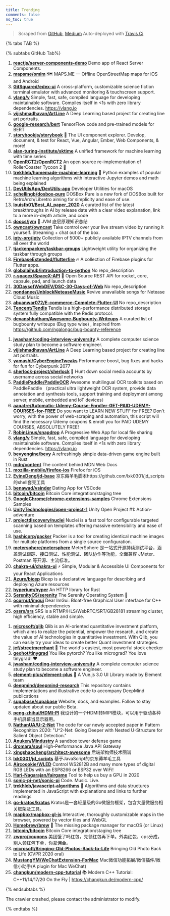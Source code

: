 ```yaml
---
title: Trending
comments: false
no_toc: true
---
```


> Scraped from [GitHub](https://github.com/trending), [Medium](https://medium.com/topic/popular)
Auto-deployed with [Travis Ci](https://travis-ci.org/)

{% tabs TAB %}
<!-- tab GitHub -->
{% subtabs GitHub Tab%}
<!-- tab Daily -->
1. [**reactjs/server-components-demo**](https://github.com/reactjs/server-components-demo)
Demo app of React Server Components.
2. [**mapsme/omim**](https://github.com/mapsme/omim)
🗺️ MAPS.ME — Offline OpenStreetMap maps for iOS and Android
3. [**GitSquared/edex-ui**](https://github.com/GitSquared/edex-ui)
A cross-platform, customizable science fiction terminal emulator with advanced monitoring & touchscreen support.
4. [**vlang/v**](https://github.com/vlang/v)
Simple, fast, safe, compiled language for developing maintainable software. Compiles itself in <1s with zero library dependencies. https://vlang.io
5. [**vijishmadhavan/ArtLine**](https://github.com/vijishmadhavan/ArtLine)
A Deep Learning based project for creating line art portraits.
6. [**google-research/bert**](https://github.com/google-research/bert)
TensorFlow code and pre-trained models for BERT
7. [**storybookjs/storybook**](https://github.com/storybookjs/storybook)
📓 The UI component explorer. Develop, document, & test for React, Vue, Angular, Ember, Web Components, & more!
8. [**alan-turing-institute/sktime**](https://github.com/alan-turing-institute/sktime)
A unified framework for machine learning with time series
9. [**OpenRCT2/OpenRCT2**](https://github.com/OpenRCT2/OpenRCT2)
An open source re-implementation of RollerCoaster Tycoon 2 🎢
10. [**trekhleb/homemade-machine-learning**](https://github.com/trekhleb/homemade-machine-learning)
🤖 Python examples of popular machine learning algorithms with interactive Jupyter demos and math being explained
11. [**DevUtilsApp/DevUtils-app**](https://github.com/DevUtilsApp/DevUtils-app)
Developer Utilities for macOS
12. [**schellingb/dosbox-pure**](https://github.com/schellingb/dosbox-pure)
DOSBox Pure is a new fork of DOSBox built for RetroArch/Libretro aiming for simplicity and ease of use.
13. [**louisfb01/Best_AI_paper_2020**](https://github.com/louisfb01/Best_AI_paper_2020)
A curated list of the latest breakthroughs in AI by release date with a clear video explanation, link to a more in-depth article, and code
14. [**doocs/jvm**](https://github.com/doocs/jvm)
🤗 JVM 底层原理知识总结
15. [**owncast/owncast**](https://github.com/owncast/owncast)
Take control over your live stream video by running it yourself. Streaming + chat out of the box.
16. [**iptv-org/iptv**](https://github.com/iptv-org/iptv)
Collection of 5000+ publicly available IPTV channels from all over the world
17. [**tjackenpacken/taskbar-groups**](https://github.com/tjackenpacken/taskbar-groups)
Lightweight utility for organizing the taskbar through groups
18. [**FirebaseExtended/flutterfire**](https://github.com/FirebaseExtended/flutterfire)
🔥 A collection of Firebase plugins for Flutter apps.
19. [**globalaihub/introduction-to-python**](https://github.com/globalaihub/introduction-to-python)
No repo_description
20. [**r-spacex/SpaceX-API**](https://github.com/r-spacex/SpaceX-API)
🚀 Open Source REST API for rocket, core, capsule, pad, and launch data
21. [**30DaysofWebDEV/DSC-30-Days-of-Web**](https://github.com/30DaysofWebDEV/DSC-30-Days-of-Web)
No repo_description
22. [**nondanee/UnblockNeteaseMusic**](https://github.com/nondanee/UnblockNeteaseMusic)
Revive unavailable songs for Netease Cloud Music
23. [**abuanwar072/E-commerce-Complete-Flutter-UI**](https://github.com/abuanwar072/E-commerce-Complete-Flutter-UI)
No repo_description
24. [**Tencent/Tendis**](https://github.com/Tencent/Tendis)
Tendis is a high-performance distributed storage system fully compatible with the Redis protocol.
25. [**devanshbatham/Awesome-Bugbounty-Writeups**](https://github.com/devanshbatham/Awesome-Bugbounty-Writeups)
A curated list of bugbounty writeups (Bug type wise) , inspired from https://github.com/ngalongc/bug-bounty-reference
<!-- endtab -->
<!-- tab Weekly -->
1. [**jwasham/coding-interview-university**](https://github.com/jwasham/coding-interview-university)
A complete computer science study plan to become a software engineer.
2. [**vijishmadhavan/ArtLine**](https://github.com/vijishmadhavan/ArtLine)
A Deep Learning based project for creating line art portraits.
3. [**yamashi/CyberEngineTweaks**](https://github.com/yamashi/CyberEngineTweaks)
Performance boost, bug fixes and hacks for fun for Cyberpunk 2077
4. [**sherlock-project/sherlock**](https://github.com/sherlock-project/sherlock)
🔎 Hunt down social media accounts by username across social networks
5. [**PaddlePaddle/PaddleOCR**](https://github.com/PaddlePaddle/PaddleOCR)
Awesome multilingual OCR toolkits based on PaddlePaddle （practical ultra lightweight OCR system, provide data annotation and synthesis tools, support training and deployment among server, mobile, embedded and IoT devices）
6. [**aapatre/Automatic-Udemy-Course-Enroller-GET-PAID-UDEMY-COURSES-for-FREE**](https://github.com/aapatre/Automatic-Udemy-Course-Enroller-GET-PAID-UDEMY-COURSES-for-FREE)
Do you want to LEARN NEW STUFF for FREE? Don't worry, with the power of web-scraping and automation, this script will find the necessary Udemy coupons & enroll you for PAID UDEMY COURSES, ABSOLUTELY FREE!
7. [**RobinLinus/snapdrop**](https://github.com/RobinLinus/snapdrop)
A Progressive Web App for local file sharing
8. [**vlang/v**](https://github.com/vlang/v)
Simple, fast, safe, compiled language for developing maintainable software. Compiles itself in <1s with zero library dependencies. https://vlang.io
9. [**bevyengine/bevy**](https://github.com/bevyengine/bevy)
A refreshingly simple data-driven game engine built in Rust
10. [**mdn/content**](https://github.com/mdn/content)
The content behind MDN Web Docs
11. [**mozilla-mobile/firefox-ios**](https://github.com/mozilla-mobile/firefox-ios)
Firefox for iOS
12. [**EvineDeng/jd-base**](https://github.com/EvineDeng/jd-base)
京东薅羊毛脚本https://github.com/lxk0301/jd_scripts 的shell套壳工具
13. [**benawad/vsinder**](https://github.com/benawad/vsinder)
Dating App for VSCode
14. [**bitcoin/bitcoin**](https://github.com/bitcoin/bitcoin)
Bitcoin Core integration/staging tree
15. [**GoogleChrome/chrome-extensions-samples**](https://github.com/GoogleChrome/chrome-extensions-samples)
Chrome Extensions Samples
16. [**UnityTechnologies/open-project-1**](https://github.com/UnityTechnologies/open-project-1)
Unity Open Project #1: Action-adventure
17. [**projectdiscovery/nuclei**](https://github.com/projectdiscovery/nuclei)
Nuclei is a fast tool for configurable targeted scanning based on templates offering massive extensibility and ease of use.
18. [**hashicorp/packer**](https://github.com/hashicorp/packer)
Packer is a tool for creating identical machine images for multiple platforms from a single source configuration.
19. [**metersphere/metersphere**](https://github.com/metersphere/metersphere)
MeterSphere 是一站式开源持续测试平台，涵盖测试跟踪、接口测试、性能测试、团队协作等功能，全面兼容 JMeter、Postman 等开源、主流标准。
20. [**chakra-ui/chakra-ui**](https://github.com/chakra-ui/chakra-ui)
⚡️ Simple, Modular & Accessible UI Components for your React Applications
21. [**Azure/bicep**](https://github.com/Azure/bicep)
Bicep is a declarative language for describing and deploying Azure resources
22. [**hyperium/hyper**](https://github.com/hyperium/hyper)
An HTTP library for Rust
23. [**SerenityOS/serenity**](https://github.com/SerenityOS/serenity)
The Serenity Operating System 🐞
24. [**ocornut/imgui**](https://github.com/ocornut/imgui)
Dear ImGui: Bloat-free Graphical User interface for C++ with minimal dependencies
25. [**ossrs/srs**](https://github.com/ossrs/srs)
SRS is a RTMP/HLS/WebRTC/SRT/GB28181 streaming cluster, high efficiency, stable and simple.
<!-- endtab -->
<!-- tab Monthly -->
1. [**microsoft/qlib**](https://github.com/microsoft/qlib)
Qlib is an AI-oriented quantitative investment platform, which aims to realize the potential, empower the research, and create the value of AI technologies in quantitative investment. With Qlib, you can easily try your ideas to create better Quant investment strategies.
2. [**jef/streetmerchant**](https://github.com/jef/streetmerchant)
🤖 The world's easiest, most powerful stock checker
3. [**geohot/tinygrad**](https://github.com/geohot/tinygrad)
You like pytorch? You like micrograd? You love tinygrad! ❤️
4. [**jwasham/coding-interview-university**](https://github.com/jwasham/coding-interview-university)
A complete computer science study plan to become a software engineer.
5. [**element-plus/element-plus**](https://github.com/element-plus/element-plus)
🎉 A Vue.js 3.0 UI Library made by Element team
6. [**deepmind/deepmind-research**](https://github.com/deepmind/deepmind-research)
This repository contains implementations and illustrative code to accompany DeepMind publications
7. [**supabase/supabase**](https://github.com/supabase/supabase)
Website, docs, and examples. Follow to stay updated about our public Beta.
8. [**peng-zhihui/HDMI-PI**](https://github.com/peng-zhihui/HDMI-PI)
我设计的一个HDMI转MIPI模块，可以用于驱动各种手机屏幕当显示器用。
9. [**NathanUA/U-2-Net**](https://github.com/NathanUA/U-2-Net)
The code for our newly accepted paper in Pattern Recognition 2020: "U^2-Net: Going Deeper with Nested U-Structure for Salient Object Detection."
10. [**Anuken/Mindustry**](https://github.com/Anuken/Mindustry)
A sandbox tower defense game
11. [**dromara/soul**](https://github.com/dromara/soul)
High-Performance Java API Gateway
12. [**xingshaocheng/architect-awesome**](https://github.com/xingshaocheng/architect-awesome)
后端架构师技术图谱
13. [**lxk0301/jd_scripts**](https://github.com/lxk0301/jd_scripts)
基于JavaScript的京东薅羊毛工具
14. [**Aircoookie/WLED**](https://github.com/Aircoookie/WLED)
Control WS2812B and many more types of digital RGB LEDs with an ESP8266 or ESP32 over WiFi!
15. [**Hari-Nagarajan/fairgame**](https://github.com/Hari-Nagarajan/fairgame)
Tool to help us buy a GPU in 2020
16. [**sonic-pi-net/sonic-pi**](https://github.com/sonic-pi-net/sonic-pi)
Code. Music. Live.
17. [**trekhleb/javascript-algorithms**](https://github.com/trekhleb/javascript-algorithms)
📝 Algorithms and data structures implemented in JavaScript with explanations and links to further readings
18. [**go-kratos/kratos**](https://github.com/go-kratos/kratos)
Kratos是一套轻量级的Go微服务框架，包含大量微服务相关框架及工具。
19. [**mapbox/mapbox-gl-js**](https://github.com/mapbox/mapbox-gl-js)
Interactive, thoroughly customizable maps in the browser, powered by vector tiles and WebGL
20. [**Homebrew/brew**](https://github.com/Homebrew/brew)
🍺 The missing package manager for macOS (or Linux)
21. [**bitcoin/bitcoin**](https://github.com/bitcoin/bitcoin)
Bitcoin Core integration/staging tree
22. [**zwpro/coupons**](https://github.com/zwpro/coupons)
美团饿了吗红包，先领红包再下单。外卖红包，cps分成，别人领红包下单，你拿佣金。
23. [**microsoft/Bringing-Old-Photos-Back-to-Life**](https://github.com/microsoft/Bringing-Old-Photos-Back-to-Life)
Bringing Old Photo Back to Life (CVPR 2020 oral)
24. [**MustangYM/WeChatExtension-ForMac**](https://github.com/MustangYM/WeChatExtension-ForMac)
Mac微信功能拓展/微信插件/微信小助手(A plugin for Mac WeChat)
25. [**changkun/modern-cpp-tutorial**](https://github.com/changkun/modern-cpp-tutorial)
📚 Modern C++ Tutorial: C++11/14/17/20 On the Fly | https://changkun.de/modern-cpp/
<!-- endtab -->
{% endsubtabs %}
<!-- endtab -->
<!-- tab Medium -->
The crawler crashed, please contact the administrator to modify.
<!-- endtab -->
{% endtabs %}
